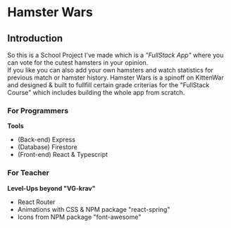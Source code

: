 # Hamster Wars

## Introduction

So this is a School Project I've made which is a _"FullStack App"_ where you can vote for the cutest hamsters in your opinion. <br>
If you like you can also add your own hamsters and watch statistics for previous match or hamster history.
Hamster Wars is a spinoff on KittenWar and designed & built to fullfill certain grade criterias for the "FullStack Course" which includes building the whole app from scratch.

### For Programmers

**Tools**

- (Back-end) Express
- (Database) Firestore
- (Front-end) React & Typescript

### For Teacher

**Level-Ups beyond "VG-krav"**
- React Router
- Animations with CSS & NPM package "react-spring"
- Icons from NPM package "font-awesome"
